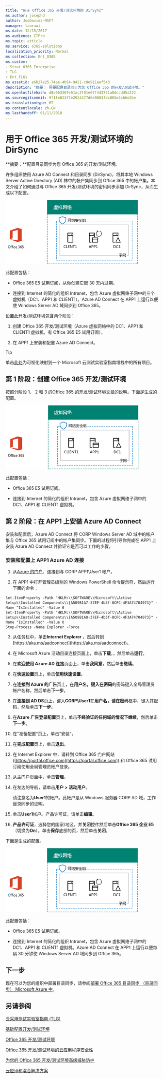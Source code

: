 ```yaml
---
title: "用于 Office 365 开发/测试环境的 DirSync"
ms.author: josephd
author: JoeDavies-MSFT
manager: laurawi
ms.date: 12/15/2017
ms.audience: ITPro
ms.topic: article
ms.service: o365-solutions
localization_priority: Normal
ms.collection: Ent_O365
ms.custom:
- Strat_O365_Enterprise
- TLG
- Ent_TLGs
ms.assetid: e6b27e25-74ae-4b54-9421-c8e911aef543
description: "摘要： 需要配置目录同步为您 Office 365 的开发/测试环境。"
ms.openlocfilehash: d8a663367e61ac3f01e67f4d3731a0dccdd5a222
ms.sourcegitcommit: 9f1fe023f7e2924477d6e9003fdc805e3cb6e2be
ms.translationtype: MT
ms.contentlocale: zh-CN
ms.lasthandoff: 01/11/2018
---
```

# <a name="dirsync-for-your-office-365-devtest-environment"></a>用于 Office 365 开发/测试环境的 DirSync

 **摘要：**配置目录同步为您 Office 365 的开发/测试环境。
  
许多组织使用 Azure AD Connect 和目录同步 (DirSync)，将其本地 Windows Server Active Directory (AD) 林中的帐户集同步到 Office 365 中的帐户集。本文介绍了如何通过与 Office 365 开发/测试环境的密码同步添加 DirSync，从而生成以下配置。
  
![DirSync 的 Office 365 开发/测试环境](images/be5b37b0-f832-4878-b153-436c31546e21.png)
  
此配置包括：  
  
- Office 365 E5 试用订阅，从你创建它起 30 天内过期。
    
- 连接到 Internet 的简化的组织 Intranet，包含 Azure 虚拟网络子网中的三个虚拟机（DC1、APP1 和 CLIENT1）。Azure AD Connect 在 APP1 上运行以便使 Windows Server AD 域同步到 Office 365。
    
设置此开发/测试环境包含两个阶段：
  
1. 创建 Office 365 开发/测试环境（Azure 虚拟网络中的 DC1、APP1 和 CLIENT1 虚拟机，有 Office 365 E5 试用订阅）。
    
2. 在 APP1 上安装和配置 Azure AD Connect。
    
> [!TIP]
> 单击[此处](http://aka.ms/catlgstack)为可视化映射到一个 Microsoft 云测试实验室指南堆栈中的所有项目。
  
## <a name="phase-1-create-an-office-365-devtest-environment"></a>第 1 阶段：创建 Office 365 开发/测试环境

按照分阶段 1、 2 和 3 的[Office 365 的开发/测试环境](office-365-dev-test-environment.md)文章的说明。下面是生成的配置。
  
![Office 365 开发/测试环境](images/48fb91aa-09b0-4020-a496-a8253920c45d.png)
  
此配置包括：  
  
- Office 365 E5 试用订阅。
    
- 连接到 Internet 的简化的组织 Intranet，包含 Azure 虚拟网络子网中的 DC1、APP1 和 CLIENT1 虚拟机。
    
## <a name="phase-2-install-azure-ad-connect-on-app1"></a>第 2 阶段：在 APP1 上安装 Azure AD Connect

安装和配置后，Azure AD Connect 将 CORP Windows Server AD 域中的帐户集与 Office 365 试用订阅中的帐户集同步。下面的过程将引导你完成在 APP1 上安装 Azure AD Connect 并验证它是否可以工作的步骤。
  
### <a name="install-and-configure-azure-ad-connect-on-app1"></a>安装和配置上 APP1 Azure AD 连接

1. 从[Azure 的门户](https://portal.azure.com)，连接到与 CORP APP1\\User1 帐户。
    
2. 在 APP1 中打开管理员级别的 Windows PowerShell 命令提示符，然后运行下面的命令：
    
  ```
  Set-ItemProperty -Path "HKLM:\\SOFTWARE\\Microsoft\\Active Setup\\Installed Components\\{A509B1A7-37EF-4b3f-8CFC-4F3A74704073}" -Name "IsInstalled" -Value 0
Set-ItemProperty -Path "HKLM:\\SOFTWARE\\Microsoft\\Active Setup\\Installed Components\\{A509B1A8-37EF-4b3f-8CFC-4F3A74704073}" -Name "IsInstalled" -Value 0
Stop-Process -Name Explorer -Force

  ```

3. 从任务栏中，单击**Internet Explorer** ，然后转到[https://aka.ms/aadconnect](https://aka.ms/aadconnect)。
    
4. 在 Microsoft Azure 活动目录连接页面上，单击**下载**，，然后单击**运行**。
    
5. 在**欢迎使用 Azure AD 连接**页面上，单击**我同意**，然后单击**继续**。
    
6. 在**快速设置**页上，单击**使用快速设置**。
    
7. 在**连接到 Azure 的广告**页上，在**用户名，**键入在**密码**的密码键入全局管理员帐户名称，然后单击**下一步**。
    
8. 在**连接到 AD DS**页上，键入**CORP\\User1**在**用户名，**请在**密码**框中，键入其密码，然后单击**下一步**。
    
9. 在**Azure 广告登录配置**页上，单击**不经验证的任何域的情况下继续**，然后单击**下一步**。
    
10. 在"准备配置"页上，单击"安装"。
    
11. 在**完成配置**页上，单击**退出**。
    
12. 在 Internet Explorer 中，请转到 Office 365 门户网站 ([https://portal.office.com](https://portal.office.com)) 和 Office 365 试用订阅使用全局管理员帐户登录。
    
13. 从主门户页面中，单击**管理**。
    
14. 在左边的导航，请单击**用户 > 活动用户**。
    
    请注意名为**User1**的帐户。此帐户是从 Windows 服务器 CORP AD 域，工作目录同步的证明。
    
15. 单击**User1**帐户。产品许可证，请单击**编辑**。
    
16. **产品许可证**，选择您的国家/地区，并**关闭**控件然后单击**Office 365 企业 E5** （切换为**On**）。单击**保存**底部的页，然后单击**关闭**。
    
下面是生成的配置。
  
![DirSync 的 Office 365 开发/测试环境](images/be5b37b0-f832-4878-b153-436c31546e21.png)
  
此配置包括：  
  
- Office 365 E5 试用订阅。
    
- 连接到 Internet 的简化的组织 Intranet，包含 Azure 虚拟网络子网中的 DC1、APP1 和 CLIENT1 虚拟机。Azure AD Connect 在 APP1 上运行以便每隔 30 分钟使 Windows Server AD 域同步到 Office 365。
    
## <a name="next-step"></a>下一步

现在可以为您的组织中部署目录同步，请参阅[部署 Office 365 目录同步 （目录同步） Microsoft Azure 中](deploy-office-365-directory-synchronization-dirsync-in-microsoft-azure.md)。

## <a name="see-also"></a>另请参阅

[云采用测试实验室指南 (TLG)](cloud-adoption-test-lab-guides-tlgs.md)
  
[基础配置开发/测试环境](base-configuration-dev-test-environment.md)
  
[Office 365 开发/测试环境](office-365-dev-test-environment.md)
  
[Office 365 开发/测试环境的云应用程序安全性](cloud-app-security-for-your-office-365-dev-test-environment.md)
  
[为您的 Office 365 开发/测试环境高级威胁防护](advanced-threat-protection-for-your-office-365-dev-test-environment.md)
  
[云应用和混合解决方案](cloud-adoption-and-hybrid-solutions.md)




